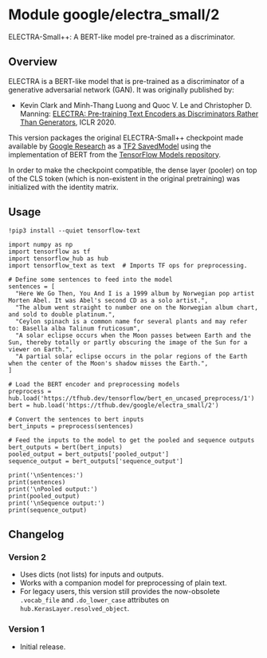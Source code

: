 # Module google/&zwnj;electra_small/2
ELECTRA-Small++: A BERT-like model pre-trained as a discriminator.

<!-- fine-tunable: true -->
<!-- format: saved_model_2 -->
<!-- language: en -->
<!-- module-type: text-embedding -->
<!-- network-architecture: Transformer -->

## Overview

ELECTRA is a BERT-like model that is pre-trained as a discriminator of a
generative adversarial network (GAN). It was originally published by:

  * Kevin Clark and Minh-Thang Luong and Quoc V. Le and Christopher D. Manning:
  [ELECTRA: Pre-training Text Encoders as Discriminators Rather Than Generators](https://openreview.net/forum?id=r1xMH1BtvB),
  ICLR 2020.


This version packages the original ELECTRA-Small++ checkpoint made available by
[Google Research](https://github.com/google-research/electra) as a
[TF2 SavedModel](https://www.tensorflow.org/hub/tf2_saved_model) using the
implementation of BERT from the
[TensorFlow Models repository](https://github.com/tensorflow/models/tree/master/official/nlp/bert).

In order to make the checkpoint compatible, the dense layer (pooler) on top of
the CLS token (which is non-existent in the original pretraining) was
initialized with the identity matrix.

## Usage

```
!pip3 install --quiet tensorflow-text

import numpy as np
import tensorflow as tf
import tensorflow_hub as hub
import tensorflow_text as text  # Imports TF ops for preprocessing.

# Define some sentences to feed into the model
sentences = [
  "Here We Go Then, You And I is a 1999 album by Norwegian pop artist Morten Abel. It was Abel's second CD as a solo artist.",
  "The album went straight to number one on the Norwegian album chart, and sold to double platinum.",
  "Ceylon spinach is a common name for several plants and may refer to: Basella alba Talinum fruticosum",
  "A solar eclipse occurs when the Moon passes between Earth and the Sun, thereby totally or partly obscuring the image of the Sun for a viewer on Earth.",
  "A partial solar eclipse occurs in the polar regions of the Earth when the center of the Moon's shadow misses the Earth.",
]

# Load the BERT encoder and preprocessing models
preprocess = hub.load('https://tfhub.dev/tensorflow/bert_en_uncased_preprocess/1')
bert = hub.load('https://tfhub.dev/google/electra_small/2')

# Convert the sentences to bert inputs
bert_inputs = preprocess(sentences)

# Feed the inputs to the model to get the pooled and sequence outputs
bert_outputs = bert(bert_inputs)
pooled_output = bert_outputs['pooled_output']
sequence_output = bert_outputs['sequence_output']

print('\nSentences:')
print(sentences)
print('\nPooled output:')
print(pooled_output)
print('\nSequence output:')
print(sequence_output)
```


## Changelog

### Version 2

  * Uses dicts (not lists) for inputs and outputs.
  * Works with a companion model for preprocessing of plain text.
  * For legacy users, this version still provides the now-obsolete `.vocab_file`
    and `.do_lower_case` attributes on `hub.KerasLayer.resolved_object`.

### Version 1

  * Initial release.
